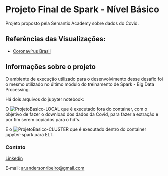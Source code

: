 # Projeto Final de Spark - Nível Básico

Projeto proposto pela Semantix Academy sobre dados do Covid.

## Referências das Visualizações:

* [Coronavírus Brasil](https://covid.saude.gov.br/)

## Informações sobre o projeto

O ambiente de execução utilizado para o desenvolvimento desse desafio foi o mesmo utilizado no último módulo do treinamento de Spark - Big Data Processing.

Há dois arquivos do jupyter notebook:

O ![ProjetoBasico-LOCAL](https://github.com/andersonnrc/projeto-final-semantix/blob/main/ProjetoBasico-LOCAL.ipynb) que é executado fora do container, com o objetivo de fazer o download dos dados da Covid, para fazer a extração e por fim serem copiados para o hdfs.

E o ![ProjetoBasico-CLUSTER](https://github.com/andersonnrc/projeto-final-semantix/blob/main/ProjetoBasico-CLUSTER.ipynb) que é executado dentro do container jupyter-spark para ELT.


### Contato

[Linkedin](https://www.linkedin.com/in/anderson-ribeiro-carvalho)

E-mail: ar.andersonribeiro@gmail.com

